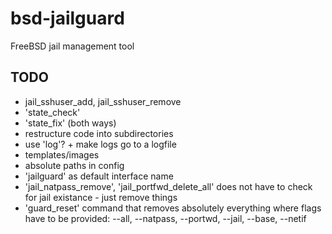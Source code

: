 # bsd-jailguard
FreeBSD jail management tool

## TODO

* jail_sshuser_add, jail_sshuser_remove
* 'state_check'
* 'state_fix' (both ways)
* restructure code into subdirectories
* use 'log'? + make logs go to a logfile
* templates/images
* absolute paths in config
* 'jailguard' as default interface name
* 'jail_natpass_remove', 'jail_portfwd_delete_all' does not have to check for jail existance - just remove things
* 'guard_reset' command that removes absolutely everything where flags have to be provided:
  --all, --natpass, --portwd, --jail, --base, --netif